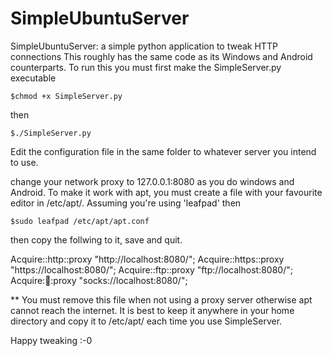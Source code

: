 # SimpleUbuntuServer
SimpleUbuntuServer: a simple python application to tweak HTTP connections
This roughly has the same code as its Windows and Android counterparts. 
To run this you must first make the SimpleServer.py executable

	$chmod +x SimpleServer.py

then 

	$./SimpleServer.py
Edit the configuration file in the same folder to whatever server you
intend to use.

change your network proxy to 127.0.0.1:8080 as you do windows and Android.
To make it work with apt, you must create a file with your favourite 
editor in /etc/apt/. Assuming you're using 'leafpad' then

	$sudo leafpad /etc/apt/apt.conf 
then copy the follwing to it, save and quit.

Acquire::http::proxy "http://localhost:8080/";
Acquire::https::proxy "https://localhost:8080/";
Acquire::ftp::proxy "ftp://localhost:8080/";
Acquire::socks::proxy "socks://localhost:8080/";

** You must remove this file when not using a proxy server otherwise 
apt cannot reach the internet.
It is best to keep it anywhere in your home directory and copy it to /etc/apt/
each time you use SimpleServer.

Happy tweaking :-0
